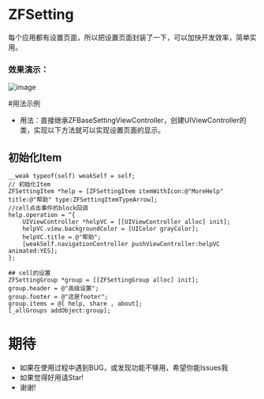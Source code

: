 # ZFSetting
每个应用都有设置页面，所以把设置页面封装了一下，可以加快开发效率，简单实用。

### 效果演示：
![image](https://github.com/renzifeng/ZFSetting/raw/master/ZFSetting.gif)

#用法示例
- 用法：直接继承ZFBaseSettingViewController，创建UIViewController的类，实现以下方法就可以实现设置页面的显示。

## 初始化Item
``` objc
__weak typeof(self) weakSelf = self;
// 初始化Item
ZFSettingItem *help = [ZFSettingItem itemWithIcon:@"MoreHelp" title:@"帮助" type:ZFSettingItemTypeArrow];
//cell点击事件的block回调
help.operation = ^{
    UIViewController *helpVC = [[UIViewController alloc] init];
    helpVC.view.backgroundColor = [UIColor grayColor];
    helpVC.title = @"帮助";
    [weakSelf.navigationController pushViewController:helpVC animated:YES];
};
```
```objc
## cell的设置
ZFSettingGroup *group = [[ZFSettingGroup alloc] init];
group.header = @"高级设置";
group.footer = @"这是footer";
group.items = @[ help, share , about];
[_allGroups addObject:group];
```
# 期待
- 如果在使用过程中遇到BUG，或发现功能不够用，希望你能Issues我
- 如果觉得好用请Star!
- 谢谢!